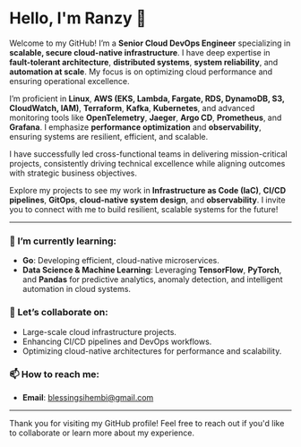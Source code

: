 # Hello, I'm Ranzy 👋

Welcome to my GitHub! I’m a **Senior Cloud DevOps Engineer** specializing in **scalable, secure cloud-native infrastructure**. I have deep expertise in **fault-tolerant architecture**, **distributed systems**, **system reliability**, and **automation at scale**. My focus is on optimizing cloud performance and ensuring operational excellence.

I’m proficient in **Linux**, **AWS (EKS, Lambda, Fargate, RDS, DynamoDB, S3, CloudWatch, IAM)**, **Terraform**, **Kafka**, **Kubernetes**, and advanced monitoring tools like **OpenTelemetry**, **Jaeger**, **Argo CD**, **Prometheus**, and **Grafana**. I emphasize **performance optimization** and **observability**, ensuring systems are resilient, efficient, and scalable.

I have successfully led cross-functional teams in delivering mission-critical projects, consistently driving technical excellence while aligning outcomes with strategic business objectives.

Explore my projects to see my work in **Infrastructure as Code (IaC)**, **CI/CD pipelines**, **GitOps**, **cloud-native system design**, and **observability**. I invite you to connect with me to build resilient, scalable systems for the future!

---

### 🌱 I’m currently learning:
- **Go**: Developing efficient, cloud-native microservices.
- **Data Science & Machine Learning**: Leveraging **TensorFlow**, **PyTorch**, and **Pandas** for predictive analytics, anomaly detection, and intelligent automation in cloud systems.

### 🤝 Let’s collaborate on:
- Large-scale cloud infrastructure projects.
- Enhancing CI/CD pipelines and DevOps workflows.
- Optimizing cloud-native architectures for performance and scalability.

### 📫 How to reach me:
- **Email**: blessingsihembi@gmail.com

---

Thank you for visiting my GitHub profile! Feel free to reach out if you'd like to collaborate or learn more about my experience.

<!---
rblessings/rblessings is a ✨ special ✨ repository because its `README.md` (this file) appears on your GitHub profile.
You can click the Preview link to take a look at your changes.
--->
